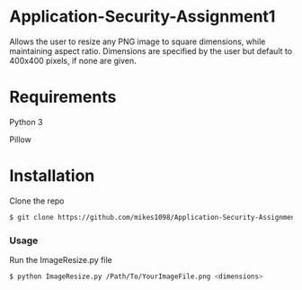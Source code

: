 # Application-Security-Assignment1

Allows the user to resize any PNG image to square dimensions, while maintaining aspect ratio. Dimensions are specified by the user but default to 400x400 pixels, if none are given.

# Requirements
Python 3

Pillow

# Installation 
Clone the repo
```bash
$ git clone https://github.com/mikes1098/Application-Security-Assignment1.git
```
### Usage
Run the ImageResize.py file
```bash
$ python ImageResize.py /Path/To/YourImageFile.png <dimensions>
```
